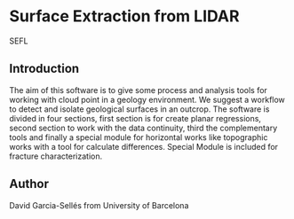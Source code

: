 # Surface Extraction from LIDAR
SEFL

## Introduction
The aim of this software is to give some process and analysis tools for working with cloud point in a geology environment. We suggest a workflow to detect and isolate geological surfaces in an outcrop. The software is divided in four sections, first section is for create planar regressions, second section to work with the data continuity, third the complementary tools and finally a special module for horizontal works like topographic works with a tool for calculate differences.
Special Module is included for fracture characterization.

## Author
David Garcia-Sellés from University of Barcelona
